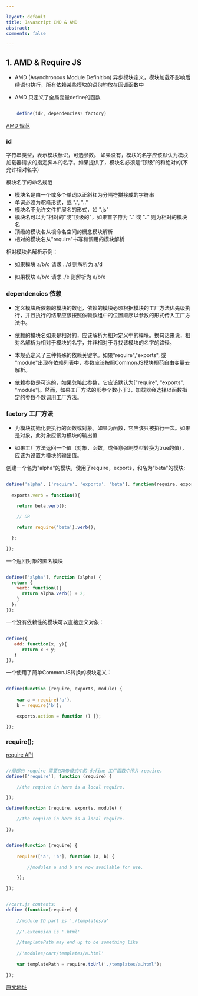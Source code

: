 ```yaml
---

layout: default
title: Javascript CMD & AMD
abstract: 
comments: false

---
```


## 1. AMD & Require JS

- AMD (Asynchronous Module Definition) 异步模块定义，模块加载不影响后续语句执行，所有依赖某些模块的语句均放在回调函数中

- AMD 只定义了全局变量define的函数

```javascript 

	define(id?, dependencies? factory)

```

[AMD 规范](https://github.com/amdjs/amdjs-api/wiki/AMD)

### id 

字符串类型，表示模块标识，可选参数。 如果没有，模块的名字应该默认为模块加载器请求的指定脚本的名字。如果提供了，模块名必须是“顶级”的和绝对的(不允许相对名字)

模块名字的命名规范
- 模块名是由一个或多个单词以正斜杠为分隔符拼接成的字符串
- 单词必须为驼峰形式，或 ".", ".."
- 模块名不允许文件扩展名的形式，如 ".js"
- 模块名可以为"相对的"或"顶级的"，如果首字符为 "." 或 ".." 则为相对的模块名
- 顶级的模块名从根命名空间的概念模块解析
- 相对的模块名从"require"书写和调用的模块解析


相对模块名解析示例：

- 如果模块 a/b/c 请求 ../d 则解析为 a/d

- 如果模块 a/b/c 请求 ./e  则解析为 a/b/e


### dependencies 依赖

- 定义模块所依赖的模块的数组，依赖的模块必须根据模块的工厂方法优先级执行，并且执行的结果应该按照依赖数组中的位置顺序以参数的形式传入工厂方法中。

- 依赖的模块名如果是相对的，应该解析为相对定义中的模块。换句话来说，相对名解析为相对于模块的名字，并非相对于寻找该模块的名字的路径。

- 本规范定义了三种特殊的依赖关键字。如果"require","exports", 或 "module"出现在依赖列表中，参数应该按照CommonJS模块规范自由变量去解析。

- 依赖参数是可选的，如果忽略此参数，它应该默认为["require", "exports", "module"]。然而，如果工厂方法的形参个数小于3，加载器会选择以函数指定的参数个数调用工厂方法。


### factory 工厂方法

- 为模块初始化要执行的函数或对象。如果为函数，它应该只被执行一次。如果是对象，此对象应该为模块的输出值

- 如果工厂方法返回一个值（对象，函数，或任意强制类型转换为true的值），应该为设置为模块的输出值。




创建一个名为"alpha"的模块，使用了require，exports，和名为"beta"的模块:

```javascript

define('alpha', ['require', 'exports', 'beta'], function(require, exports, beta){
		
  exports.verb = function(){
		
    return beta.verb();

    // OR

    return require('beta').verb();

  };

});

```

一个返回对象的匿名模块

```javascript

define(["alpha"], function (alpha) {
  return {
    verb: function(){
      return alpha.verb() + 2;
    }
  };
});


```

一个没有依赖性的模块可以直接定义对象：

```javascript

define({
   add: function(x, y){
      return x + y;
   }
});

```

一个使用了简单CommonJS转换的模块定义：

```javascript

define(function (require, exports, module) {
    
    var a = require('a'),
    b = require('b');

    exports.action = function () {};

});


```

### require();

[require API](https://github.com/amdjs/amdjs-api/wiki/require)


```javascript

//局部的 require 需要在AMD模式中的 define 工厂函数中传入 require。
define(['require'], function (require) {

    //the require in here is a local require.

});

define(function (require, exports, module) {

    //the require in here is a local require.

});


define(function (require) {
    
    require(['a', 'b'], function (a, b) {

        //modules a and b are now available for use.

    });

});


//cart.js contents:
define (function(require) {
        
	//module ID part is './templates/a'
        
	//'.extension is '.html'

	//templatePath may end up to be something like
	
	//'modules/cart/templates/a.html'
	
	var templatePath = require.toUrl('./templates/a.html');

});


```


[原文地址](http://blog.chinaunix.net/uid-26672038-id-4112229.html)